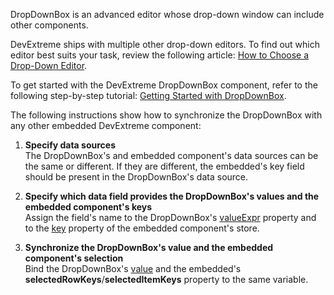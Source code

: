DropDownBox is an advanced editor whose drop-down window can include other components.

DevExtreme ships with multiple other drop-down editors. To find out which editor best suits your task, review the following article: [How to Choose a Drop-Down Editor](/Documentation/Guide/UI_Components/Lookup/Choose_a_Drop-Down_Editor/).

To get started with the DevExtreme DropDownBox component, refer to the following step-by-step tutorial: [Getting Started with DropDownBox](/Documentation/Guide/UI_Components/DropDownBox/Getting_Started_with_DropDownBox/).
<!--split-->

The following instructions show how to synchronize the DropDownBox with any other embedded DevExtreme component:

1. **Specify data sources**    
The DropDownBox's and embedded component's data sources can be the same or different. If they are different, the embedded's key field should be present in the DropDownBox's data source.        

2. **Specify which data field provides the DropDownBox's values and the embedded component's keys**       
Assign the field's name to the DropDownBox's [valueExpr](/Documentation/ApiReference/UI_Components/dxDropDownBox/Configuration/#valueExpr) property and to the [key](/Documentation/ApiReference/Data_Layer/ArrayStore/Configuration/#key) property of the embedded component's store.

3. **Synchronize the DropDownBox's value and the embedded component's selection**                        
Bind the DropDownBox's [value](/Documentation/ApiReference/UI_Components/dxDropDownBox/Configuration/#value) and the embedded's **selectedRowKeys**/**selectedItemKeys** property to the same variable. 